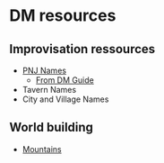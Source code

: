 # DM resources


## Improvisation ressources
- [PNJ Names](https://github.com/Felixmil/MDnD/issues/1#issue-919883236)
    - [From DM Guide](https://github.com/Felixmil/MDnD/issues/1#issuecomment-860271454)
- Tavern Names
- City and Village Names

## World building

* [Mountains](world_building-mountain.md)
